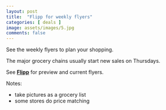 ```yaml
---
layout: post
title:  "Flipp for weekly flyers"
categories: [ deals ]
image: assets/images/5.jpg
comments: false
---
```


See the weekly flyers to plan your shopping.

The major grocery chains usually start new sales on Thursdays.

See **[Flipp](https://flipp.com/)** for preview and current flyers.

Notes:
- take pictures as a grocery list
- some stores do price matching
